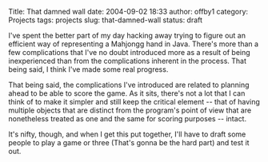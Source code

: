 Title: That damned wall
date: 2004-09-02 18:33
author: offby1
category: Projects
tags: projects
slug: that-damned-wall
status: draft

I've spent the better part of my day hacking away trying to figure out an efficient way of representing a Mahjongg hand in Java. There's more than a few complications that I've no doubt introduced more as a result of being inexperienced than from the complications inherent in the process. That being said, I think I've made some real progress.

That being said, the complications I've introduced are related to planning ahead to be able to score the game. As it sits, there's not a lot that I can think of to make it simpler and still keep the critical element \-- that of having multiple objects that are distinct from the program's point of view that are nonetheless treated as one and the same for scoring purposes \-- intact.

It's nifty, though, and when I get this put together, I'll have to draft some people to play a game or three (That's gonna be the hard part) and test it out.
